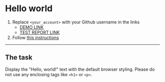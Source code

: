 # Hello world
1. Replace `<your_account>` with your Github username in the links
    - [DEMO LINK](https://vova-myronenko.github.io/layout_hello-world/) <br>
    - [TEST REPORT LINK](https://vova-myronenko.github.io/layout_hello-world/report/html_report/)
2. Follow [this instructions](https://mate-academy.github.io/layout_task-guideline/)
___

## The task 
Display the "Hello, world!" text with the default browser styling. Please do not 
use any enclosing tags like `<h1>` or `<p>`.
